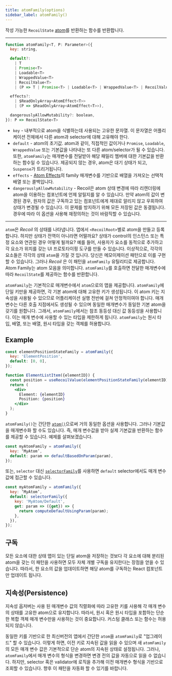 ```yaml
---
title: atomFamily(options)
sidebar_label: atomFamily()
---
```


작성 가능한 `RecoilState` [atom](/docs/api-reference/core/atom)를 반환하는 함수를 반환합니다.

---

```jsx
function atomFamily<T, P: Parameter>({
  key: string,

  default?:
    | T
    | Promise<T>
    | Loadable<T>
    | WrappedValue<T>
    | RecoilValue<T>
    | (P => T | Promise<T> | Loadable<T> | WrappedValue<T> | RecoilValue<T>),

  effects?:
    | $ReadOnlyArray<AtomEffect<T>>
    | (P => $ReadOnlyArray<AtomEffect<T>>),

  dangerouslyAllowMutability?: boolean,
}): P => RecoilState<T>
```

- `key` - 내부적으로 atom을 식별하는데 사용되는 고유한 문자열. 이 문자열은 어플리케이션 전체에서 다른 atom과 selector에 대해 고유해야 한다.
- `default` - atom의 초기값. atom과 같이, 직접적인 값이거나 `Promise`, `Loadable`, `WrappedValue` 또는 기본값을 나타내는 또 다른 atom/selector가 될 수 있습니다. 또한, `atomFamily`는 매개변수를 전달받아 해당 패밀리 멤버에 대한 기본값을 반환하는 함수일 수 있습니다. 제공되지 않는 경우, atom은 대기 상태가 되고, `Suspense`가 트리거됩니다.
- `effects` - [Atom Effects](/docs/guides/atom-effects)의 family 매개변수를 기반으로 배열을 가져오는 선택적 배열 또는 콜백입니다.
- `dangerouslyAllowMutability` - Recoil은 atom 상태 변경에 따라 리렌더링에 atom을 이용하는 컴포넌트에 언제 알릴지를 알 수 있습니다. 만약 atom의 값이 변경된 경우, 원자의 값은 구독하고 있는 컴포넌트에게 제대로 알리지 않고 우회하여 상태가 변경될 수 있습니다. 이 문제를 방지하기 위해 모든 저장된 값은 동결됩니다. 경우에 따라 이 옵션을 사용해 재정의하는 것이 바람직할 수 있습니다.


---

`atom`은 _Recoil_ 의 상태를 나타냅니다. 앱에서 `<RecoilRoot>`별로 atom을 만들고 등록합니다. 하지만 상태가 전역이 아니라면 어떨까요? 상태가 control의 인스턴스 또는 특정 요소와 연관된 경우 어떻게 될까요? 예를 들어, 사용자가 요소를 동적으로 추가하고 각 요소가 위치를 갖는 UI 프로토타이핑 도구를 만들 수 있습니다. 이상적으로, 각각의 요소들은 각각의 상태 `atom`을 가질 것 입니다. 당신은 메모이제이션 패턴으로 이를 구현할 수 있습니다. 그러나 _Recoil_ 은 이 패턴을 `atomFamily` 유틸리티로 제공합니다. Atom Family는 atom 모음을 의미합니다. `atomFamily`를 호출하면 전달한 매개변수에 따라 `RecoilState`를 제공하는 함수를 반환합니다.

`atomFamily`는 기본적으로 매개변수에서 `atom`으로의 맵을 제공합니다. `atomFamily`에 단일 키만을 제공하면, 각 기본 atom에 대해 고유한 키가 생성됩니다. 이 atom 키는 지속성을 사용될 수 있으므로 어플리케이션 실행 전반에 걸쳐 안정적이여야 합니다. 매개 변수는 다른 호출 지점에서도 생성될 수 있으며 동일한 매개변수가 동일한 기본 atom을 갖기를 원합니다. 그래서, `atomFamily`에서는 참조 동등성 대신 값 동등성을 사용합니다. 이는 매개 변수에 사용할 수 있는 타입을 제한하게 됩니다.  `atomFamily`는 원시 타입, 배열, 또는 배열, 원시 타입을 갖는 객체를 허용합니다. 

## Example

```jsx
const elementPositionStateFamily = atomFamily({
  key: 'ElementPosition',
  default: [0, 0],
});

function ElementListItem({elementID}) {
  const position = useRecoilValue(elementPositionStateFamily(elementID));
  return (
    <div>
      Element: {elementID}
      Position: {position}
    </div>
  );
}
```

`atomFamily()`는 간단한 [`atom()`](/docs/api-reference/core/atom)으로써 거의 동일한 옵션을 사용합니다. 그러나 기본값을 매개변수화 할 수도 있습니다. 즉, 매개 변수값을 받아 실제 기본값을 반환하는 함수를 제공할 수 있습니다. 예제를 살펴보겠습니다.

```jsx
const myAtomFamily = atomFamily({
  key: ‘MyAtom’,
  default: param => defaultBasedOnParam(param),
});
```

또는, `selector` 대신 [`selectorFamily`](/docs/api-reference/utils/selectorFamily)를 사용하면 `default` selector에서도 매개 변수 값에 접근할 수 있습니다.  

```jsx
const myAtomFamily = atomFamily({
  key: ‘MyAtom’,
  default: selectorFamily({
    key: 'MyAtom/Default',
    get: param => ({get}) => {
      return computeDefaultUsingParam(param);
    },
  }),
});
```

## 구독

모든 요소에 대한 상태 맵이 있는 단일 atom을 저장하는 것보다 각 요소에 대해 분리된 atom을 갖는 이 패턴을 사용하면 모두 자체 개별 구독을 유지한다는 장점을 얻을 수 있습니다. 따라서, 한 요소의 값을 업데이트하면 해당 atom를 구독하는 React 컴포넌트만 업데이트 됩니다.

## 지속성(Persistence)

지속성 옵저버는 사용 된 매개변수 값의 직렬화에 따라 고유한 키를 사용해 각 매개 변수의 상태를 고유한 atom으로 유지합니다. 따라서, 원시 혹은 원시 타입을 포함하는 단순한 복합 객체 매개 변수만을 사용하는 것이 중요합니다. 커스텀 클래스 또는 함수는 허용되지 않습니다.

동일한 키를 기반으로 한 최신버전의 앱에서 간단한 `atom`을 `atomFamily`로 "업그레이드" 할 수 있습니다. 이렇게 하면, 이전 키로 지속된 값을 읽을 수 있으며 새 `atomFamily`의 모든 매개 변수 값은 기본적으로 단순 atom의 지속된 상태로 설정됩니다. 그러나, `atomFamily`에서 매개 변수의 형식을 변경하면 변경 전의 값을 자동으로 읽을 수 없습니다. 하지만, selector 혹은 validator에 로직을 추가해 이전 매개변수 형식을 기반으로 조회할 수 있습니다. 향후 이 패턴을 자동화 할 수 있기를 바랍니다.
